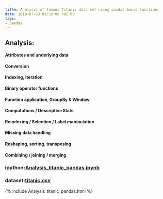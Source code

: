```yaml
---
title: Analysis of famous Titanic data set using pandas basic functionalities
date: 2019-07-09 01:59:00 +02:00
tags:
- pandas
---
```


## Analysis:
#### Attributes and underlying data
#### Conversion
#### Indexing, iteration
#### Binary operator functions
#### Function application, GroupBy & Window
#### Computations / Descriptive Stats
#### Reindexing / Selection / Label manipulation
#### Missing data handling
#### Reshaping, sorting, transposing
#### Combining / joining / merging

### ipython:[Analysis_titanic_pandas.ipynb](/uploads/Analysis_titanic_pandas.ipynb)
### dataset:[titanic.csv](/uploads/titanic.csv)


{% include Analysis_titanic_pandas.html %}
